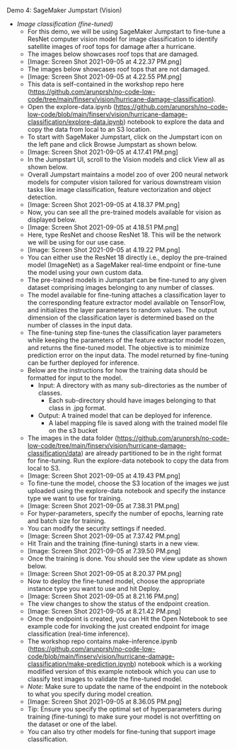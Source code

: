 Demo 4: SageMaker Jumpstart (Vision)

* *Image classification (fine-tuned)*
    * For this demo, we will be using SageMaker Jumpstart to fine-tune a ResNet computer vision model for image classification to identify satellite images of roof tops for damage after a hurricane. 
    * The images below showcases roof tops that are damaged.
    * [Image: Screen Shot 2021-09-05 at 4.22.37 PM.png]
    * The images below showcases roof tops that are not damaged.
    * [Image: Screen Shot 2021-09-05 at 4.22.55 PM.png]
    * This data is self-contained in the workshop repo here (https://github.com/arunprsh/no-code-low-code/tree/main/finserv/vision/hurricane-damage-classification).
    * Open the explore-data.ipynb (https://github.com/arunprsh/no-code-low-code/blob/main/finserv/vision/hurricane-damage-classification/explore-data.ipynb) notebook to explore the data and copy the data from local to an S3 location.
    * To start with SageMaker Jumpstart, click on the Jumpstart icon on the left pane and click Browse Jumpstart as shown below.
    * [Image: Screen Shot 2021-09-05 at 4.17.41 PM.png]
    * In the Jumpstart UI, scroll to the Vision models and click View all as shown below.
    * Overall Jumpstart maintains a model zoo of over 200 neural network models for computer vision tailored for various downstream vision tasks like image classification, feature vectorization and object detection.
    * [Image: Screen Shot 2021-09-05 at 4.18.37 PM.png]
    * Now, you can see all the pre-trained models available for vision as displayed below.
    * [Image: Screen Shot 2021-09-05 at 4.18.51 PM.png]
    * Here, type ResNet and choose ResNet 18. This will be the network we will be using for our use case.
    * [Image: Screen Shot 2021-09-05 at 4.19.22 PM.png]
    * You can either use the ResNet 18 directly i.e., deploy the pre-trained model (ImageNet) as a SageMaker real-time endpoint or fine-tune the model using your own custom data.
    * The pre-trained models in Jumpstart can be fine-tuned to any given dataset comprising images belonging to any number of classes.
    * The model available for fine-tuning attaches a classification layer to the corresponding feature extractor model available on TensorFlow, and initializes the layer parameters to random values. The output dimension of the classification layer is determined based on the number of classes in the input data. 
    * The fine-tuning step fine-tunes the classification layer parameters while keeping the parameters of the feature extractor model frozen, and returns the fine-tuned model. The objective is to minimize prediction error on the input data. The model returned by fine-tuning can be further deployed for inference. 
    * Below are the instructions for how the training data should be formatted for input to the model.
        * Input: A directory with as many sub-directories as the number of classes.
            * Each sub-directory should have images belonging to that class in .jpg format.
        * Output: A trained model that can be deployed for inference.
            * A label mapping file is saved along with the trained model file on the s3 bucket
    * The images in the data folder (https://github.com/arunprsh/no-code-low-code/tree/main/finserv/vision/hurricane-damage-classification/data) are already partitioned to be in the right format for fine-tuning. Run the explore-data notebook to copy the data from local to S3.
    * [Image: Screen Shot 2021-09-05 at 4.19.43 PM.png]
    * To fine-tune the model, choose the S3 location of the images we just uploaded using the explore-data notebook and specify the instance type we want to use for training.
    * [Image: Screen Shot 2021-09-05 at 7.38.31 PM.png]
    * For hyper-parameters, specify the number of epochs, learning rate and batch size for training.
    * You can modify the security settings if needed.
    * [Image: Screen Shot 2021-09-05 at 7.37.42 PM.png]
    * Hit Train and the training (fine-tuning) starts in a new view.
    * [Image: Screen Shot 2021-09-05 at 7.39.50 PM.png]
    * Once the training is done. You should see the view update as shown below.
    * [Image: Screen Shot 2021-09-05 at 8.20.37 PM.png]
    * Now to deploy the fine-tuned model, choose the appropriate instance type you want to use and hit Deploy.
    * [Image: Screen Shot 2021-09-05 at 8.21.16 PM.png]
    * The view changes to show the status of the endpoint creation.
    * [Image: Screen Shot 2021-09-05 at 8.21.42 PM.png]
    * Once the endpoint is created, you can Hit the Open Notebook to see example code for invoking the just created endpoint for image classification (real-time inference).
    * The workshop repo contains make-inference.ipynb (https://github.com/arunprsh/no-code-low-code/blob/main/finserv/vision/hurricane-damage-classification/make-prediction.ipynb) notebook which is a working modified version of this example notebook which you can use to classify test images to validate the fine-tuned model.
    * *Note:* Make sure to update the name of the endpoint in the notebook to what you specify during model creation.
    * [Image: Screen Shot 2021-09-05 at 8.36.05 PM.png]
    * Tip: Ensure you specify the optimal set of hyperparameters during training (fine-tuning) to make sure your model is not overfitting on the dataset or one of the label.
    * You can also try other models for fine-tuning that support image classification.

